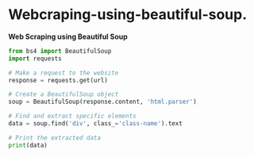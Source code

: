 # Webcraping-using-beautiful-soup.
**Web Scraping using Beautiful Soup**

```python
from bs4 import BeautifulSoup
import requests

# Make a request to the website
response = requests.get(url)

# Create a BeautifulSoup object
soup = BeautifulSoup(response.content, 'html.parser')

# Find and extract specific elements
data = soup.find('div', class_='class-name').text

# Print the extracted data
print(data)
